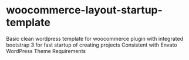 # woocommerce-layout-startup-template
Basic clean wordpress template for woocommerce plugin with integrated bootstrap 3 for fast startup of creating projects
Consistent with Envato WordPress Theme Requirements
